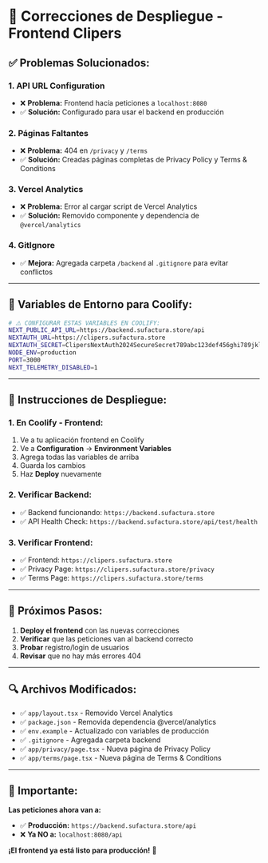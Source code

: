 # 🚀 Correcciones de Despliegue - Frontend Clipers

## ✅ **Problemas Solucionados:**

### 1. **API URL Configuration**
- ❌ **Problema:** Frontend hacía peticiones a `localhost:8080`
- ✅ **Solución:** Configurado para usar el backend en producción

### 2. **Páginas Faltantes**
- ❌ **Problema:** 404 en `/privacy` y `/terms`
- ✅ **Solución:** Creadas páginas completas de Privacy Policy y Terms & Conditions

### 3. **Vercel Analytics**
- ❌ **Problema:** Error al cargar script de Vercel Analytics
- ✅ **Solución:** Removido componente y dependencia de `@vercel/analytics`

### 4. **GitIgnore**
- ✅ **Mejora:** Agregada carpeta `/backend` al `.gitignore` para evitar conflictos

---

## 🔧 **Variables de Entorno para Coolify:**

```bash
# ⚠️ CONFIGURAR ESTAS VARIABLES EN COOLIFY:
NEXT_PUBLIC_API_URL=https://backend.sufactura.store/api
NEXTAUTH_URL=https://clipers.sufactura.store
NEXTAUTH_SECRET=ClipersNextAuth2024SecureSecret789abc123def456ghi789jkl012mno345pqr678stu901vwx234yz
NODE_ENV=production
PORT=3000
NEXT_TELEMETRY_DISABLED=1
```

---

## 📝 **Instrucciones de Despliegue:**

### **1. En Coolify - Frontend:**
1. Ve a tu aplicación frontend en Coolify
2. Ve a **Configuration** → **Environment Variables**
3. Agrega todas las variables de arriba
4. Guarda los cambios
5. Haz **Deploy** nuevamente

### **2. Verificar Backend:**
- ✅ Backend funcionando: `https://backend.sufactura.store`
- ✅ API Health Check: `https://backend.sufactura.store/api/test/health`

### **3. Verificar Frontend:**
- ✅ Frontend: `https://clipers.sufactura.store`
- ✅ Privacy Page: `https://clipers.sufactura.store/privacy`
- ✅ Terms Page: `https://clipers.sufactura.store/terms`

---

## 🎯 **Próximos Pasos:**

1. **Deploy el frontend** con las nuevas correcciones
2. **Verificar** que las peticiones van al backend correcto
3. **Probar** registro/login de usuarios
4. **Revisar** que no hay más errores 404

---

## 🔍 **Archivos Modificados:**

- ✅ `app/layout.tsx` - Removido Vercel Analytics
- ✅ `package.json` - Removida dependencia @vercel/analytics
- ✅ `env.example` - Actualizado con variables de producción
- ✅ `.gitignore` - Agregada carpeta backend
- ✅ `app/privacy/page.tsx` - Nueva página de Privacy Policy
- ✅ `app/terms/page.tsx` - Nueva página de Terms & Conditions

---

## 🚨 **Importante:**

**Las peticiones ahora van a:**
- ✅ **Producción:** `https://backend.sufactura.store/api`
- ❌ **Ya NO a:** `localhost:8080/api`

**¡El frontend ya está listo para producción!** 🎉

